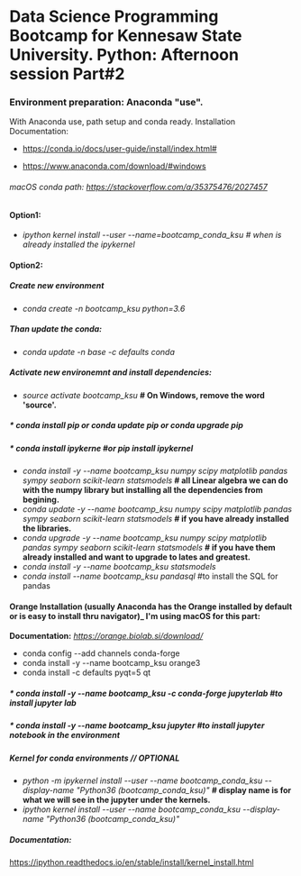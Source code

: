 # Data Science Programming Bootcamp for Kennesaw State University. Python: Afternoon session Part#2

### Environment preparation: Anaconda "use".
With Anaconda use, path setup and conda ready.
Installation Documentation:

* https://conda.io/docs/user-guide/install/index.html#

* https://www.anaconda.com/download/#windows

###### macOS conda path: _https://stackoverflow.com/a/35375476/2027457_


#### Option1:

* _ipython kernel install --user --name=bootcamp_conda_ksu # when is already installed the ipykernel_

#### Option2:


##### Create new environment
* _conda create -n bootcamp_ksu python=3.6_

##### Than update the conda:
* _conda update -n base -c defaults conda_

##### Activate new environemnt and install dependencies:
* _source activate bootcamp_ksu_  **# On Windows, remove the word 'source'.**
##### * _conda install pip or conda update pip_ **or** _conda upgrade pip_
##### * _conda install ipykerne_ #or _pip install ipykernel_
* _conda install -y --name bootcamp_ksu numpy scipy matplotlib pandas sympy seaborn scikit-learn statsmodels_ **# all Linear algebra we can do with the numpy library but installing all the dependencies from begining.**
* _conda update -y --name bootcamp_ksu numpy scipy matplotlib pandas sympy seaborn scikit-learn statsmodels_ **# if you have already installed the libraries.**
* _conda upgrade -y --name bootcamp_ksu numpy scipy matplotlib pandas sympy seaborn scikit-learn statsmodels_ **# if you have them already installed and want to upgrade to lates and greatest.**
* _conda install -y --name bootcamp_ksu statsmodels_
* _conda install --name bootcamp_ksu pandasql_ #to install the SQL for pandas

#### Orange Installation (usually Anaconda has the Orange installed by default or is easy to install thru navigator)_ I'm using macOS for this part:
**Documentation:** _https://orange.biolab.si/download/_
* conda config --add channels conda-forge
* conda install -y --name bootcamp_ksu orange3
* conda install -c defaults pyqt=5 qt
##### * conda install -y --name bootcamp_ksu -c conda-forge jupyterlab #to install jupyter lab
##### * conda install -y --name bootcamp_ksu jupyter #to install jupyter notebook in the environment


##### Kernel for conda environments // OPTIONAL
* _python -m ipykernel install --user --name bootcamp_conda_ksu --display-name "Python36 (bootcamp_conda_ksu)"_ **# display name is for what we will see in the jupyter under the kernels.**
* _ipython kernel  install --user --name bootcamp_conda_ksu --display-name "Python36 (bootcamp_conda_ksu)"_

##### Documentation:
https://ipython.readthedocs.io/en/stable/install/kernel_install.html


